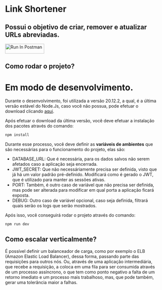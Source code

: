 <h1>Link Shortener</h1>
<h2>Possui o objetivo de criar, remover e atualizar URLs abreviadas.</h2>

[<img src="https://run.pstmn.io/button.svg" alt="Run In Postman" style="width: 128px; height: 32px;">](https://app.getpostman.com/run-collection/14401295-fbde3a43-cda4-4488-87bb-89749974c802?action=collection%2Ffork&source=rip_markdown&collection-url=entityId%3D14401295-fbde3a43-cda4-4488-87bb-89749974c802%26entityType%3Dcollection%26workspaceId%3D2754177a-28f7-40e7-aaf7-1e878542c415#?env%5BNew%20Environment%5D=W10=)

## Como rodar o projeto?

# Em modo de desenvolvimento.

Durante o desenvolvimento, foi utilizada a versão 20.12.2, a qual, é a última versão estável do Node.Js, caso você não possua, pode efetuar o download clicando [aqui](https://nodejs.org/en/download/).

Após efetuar o download da última versão, você deve efetuar a instalação dos pacotes através do comando:

```bash
npm install
```

Durante esse processo, você deve definir as **variáveis de ambientes** que são necessárias para o funcionamento do projeto, elas são:

- DATABASE_URL: Que é necessária, para os dados salvos não serem afetados caso a aplicação seja encerrada.
- JWT_SECRET: Que não necessáriamente precisa ser definida, visto que já há um valor padrão pré-definido. Modificará como é gerado o JWT, que é utilizado para manter as sessões ativas.
- PORT: Também, é outro caso de variável que não precisa ser definida, mas pode ser alterada para modificar em qual porta a aplicação ficará exposta.
- DEBUG: Outro  caso de variável opcional, caso seja definida, filtrará quais serão os logs que serão mostrados.

Após isso, você conseguirá rodar o projeto através do comando:

```bash
npm run dev
```

## Como escalar verticalmente?

É possível definir um balanceador de carga, como por exemplo o ELB (Amazon Elastic Load Balancer), dessa forma, passando parte das requisições para outros nós.
Ou, através de uma aplicação intermediária, que recebe a requisição, a coloca em uma fila para ser consumida através de um processo assíncrono, o que tem como ponto negativo a falta de um retorno imediato e um processo mais trabalhoso, mas, que pode também, gerar uma tolerância maior a falhas.